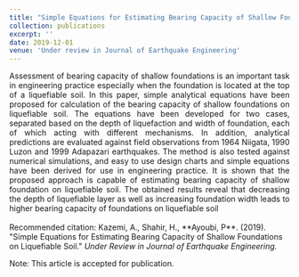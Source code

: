 ```yaml
---
title: "Simple Equations for Estimating Bearing Capacity of Shallow Foundations on Liquefiable Soil"
collection: publications
excerpt: ''
date: 2019-12-01
venue: 'Under review in Journal of Earthquake Engineering'
---
```

<div style="text-align: justify"> Assessment of bearing capacity of shallow foundations is an important task in engineering practice
especially when the foundation is located at the top of a liquefiable soil. In this paper, simple
analytical equations have been proposed for calculation of the bearing capacity of shallow
foundations on liquefiable soil. The equations have been developed for two cases, separated based
on the depth of liquefaction and width of foundation, each of which acting with different
mechanisms. In addition, analytical predictions are evaluated against field observations from 1964
Niigata, 1990 Luzon and 1999 Adapazari earthquakes. The method is also tested against numerical
simulations, and easy to use design charts and simple equations have been derived for use in
engineering practice. It is shown that the proposed approach is capable of estimating bearing
capacity of shallow foundation on liquefiable soil. The obtained results reveal that decreasing the
depth of liquefiable layer as well as increasing foundation width leads to higher bearing capacity of
foundations on liquefiable soil</div>
<br/>
Recommended citation: Kazemi, A., Shahir, H., **Ayoubi, P**. (2019). &quot;Simple Equations for Estimating Bearing Capacity of Shallow Foundations on Liquefiable Soil.&quot; <i>Under Review in Journal of Earthquake Engineering.</i>

Note: This article is accepted for publication.

